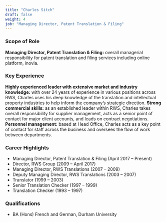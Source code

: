 ```yaml
---
title: "Charles Sitch"
draft: false
weight: 4
job: "Managing Director, Patent Translation & Filing"
---
```

### Scope of Role

**Managing Director, Patent Translation & Filing:** overall managerial responsibility for patent translation and filing services including online platform, inovia.

### Key Experience
**Highly experienced leader with extensive market and industry knowledge:** with over 24 years of experience in various positions across RWS, Charles uses his deep knowledge of the translation and intellectual property industries to help inform the company’s strategic direction.
**Strong commercial skills:** as an established leader within RWS, Charles takes overall responsibility for supplier management, acts as a senior point of contact for major client accounts, and leads on contract negotiations.
**Personnel management:** based at Head Office, Charles acts as a key point of contact for staff across the business and oversees the flow of work between departments.

### Career Highlights
* Managing Director, Patent Translation & Filing (April 2017 – Present)
* Director, RWS Group (2009 – April 2017)
* Managing Director, RWS Translations (2007 – 2009)
* Deputy Managing Director, RWS Translations (2003 – 2007)
* Translator (1999 – 2003)
* Senior Translation Checker (1997 – 1999)
* Translation Checker (1993 – 1997)

### Qualifications
* BA (Hons) French and German, Durham University
